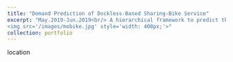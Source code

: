 ```yaml
---
title: "Demand Prediction of Dockless-Based Sharing-Bike Service"
excerpt: "May.2019-Jun.2019<br/> A hierarchical framework to predict the demand of dockless bicycles in multiple spatial units.<br/>
<img src='/images/mobike.jpg' style='width: 400px;'>"
collection: portfolio
---
```


location
